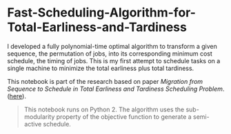 # Fast-Scheduling-Algorithm-for-Total-Earliness-and-Tardiness
I developed a fully polynomial-time optimal algorithm to transform a given sequence, the permutation of jobs, into its corresponding minimum cost schedule, the timing of jobs. This is my first attempt to schedule tasks on a single machine to minimize the total earliness plus total tardiness.

This notebook is part of the research based on paper _Migration from Sequence to Schedule in Total Earliness and Tardiness Scheduling Problem_. ([here](http://www.optimization-online.org/DB_HTML/2019/07/7280.html)).

> This notebook runs on Python 2.
> The algorithm uses the sub-modularity property of the objective function to generate a semi-active schedule.
